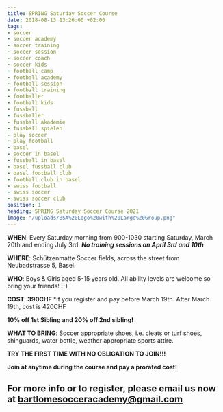 ```yaml
---
title: SPRING Saturday Soccer Course
date: 2018-08-13 13:26:00 +02:00
tags:
- soccer
- soccer academy
- soccer training
- soccer session
- soccer coach
- soccer kids
- football camp
- football academy
- football session
- football training
- footballer
- football kids
- fussball
- fussballer
- fussball akademie
- fussball spielen
- play soccer
- play football
- basel
- soccer in basel
- fussball in basel
- basel fussball club
- basel football club
- football club in basel
- swiss football
- swiss soccer
- swiss soccer club
position: 1
heading: SPRING Saturday Soccer Course 2021
image: "/uploads/BSA%20Logo%20with%20Large%20Group.png"
---
```


**WHEN**: Every Saturday morning from 900-1030 starting Saturday, March 20th and ending July 3rd.
***No training sessions on April 3rd and 10th***

**WHERE**: Schützenmatte Soccer fields, across the street from Neubadstrasse 5, Basel.

**WHO**: Boys & Girls aged 5-15 years old. All ability levels are welcome so bring your friends! :-)

**COST**: **390CHF** *if you register and pay before March 19th. After March 19th, cost is 420CHF

**10% off 1st Sibling and 20% off 2nd sibling!**

**WHAT TO BRING**: Soccer appropriate shoes, i.e. cleats or turf shoes, shinguards, water bottle, weather appropriate sports attire.

**TRY THE FIRST TIME WITH NO OBLIGATION TO JOIN!!!**

**Join at anytime during the course and pay a prorated cost!**

## For more info or to register, please email us now at bartlomesocceracademy@gmail.com